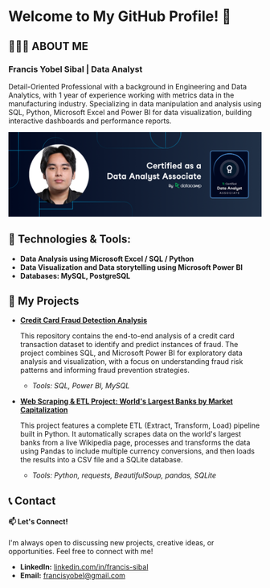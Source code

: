 # Welcome to My GitHub Profile! 👋



## 👨🏻‍💻 ABOUT ME 
### Francis Yobel Sibal | Data Analyst

Detail-Oriented Professional with a background in Engineering and Data Analytics, with 1 year of experience working with metrics data in the manufacturing industry.
Specializing in data manipulation and analysis using SQL, Python, Microsoft Excel and Power BI for data visualization, building interactive dashboards and performance reports.

![Preview1](PhotoDA.png)


## 🔧 Technologies & Tools:
* **Data Analysis using Microsoft Excel / SQL / Python**
* **Data Visualization and Data storytelling using Microsoft Power BI**
* **Databases: MySQL, PostgreSQL**

## 📂 My Projects

* **[Credit Card Fraud Detection Analysis](https://github.com/francissibal/Credit_Card_Fraud_Analysis)**
  
  This repository contains the end-to-end analysis of a credit card transaction dataset to identify and predict instances of fraud. The project combines SQL, and Microsoft Power BI for exploratory data analysis and visualization, with a focus on understanding fraud risk patterns and informing fraud prevention strategies.
    * *Tools: SQL, Power BI, MySQL*
* **[Web Scraping & ETL Project: World's Largest Banks by Market Capitalization](https://github.com/francissibal/Worlds-Largest-Banks-ETL)**
  
  This project features a complete ETL (Extract, Transform, Load) pipeline built in Python. It automatically scrapes data on the world's largest banks from a live Wikipedia page, processes and transforms the data using Pandas to include multiple currency conversions, and then loads the results into a CSV file and a SQLite database.
    * *Tools: Python, requests, BeautifulSoup, pandas, SQLite*

## 📞 Contact
#### 📫 Let's Connect!
I'm always open to discussing new projects, creative ideas, or opportunities. Feel free to connect with me!

* **LinkedIn:** [linkedin.com/in/francis-sibal](https://www.linkedin.com/in/francis-sibal/)
* **Email:** [francisyobel@gmail.com](mailto:francisyobel@gmail.com)


